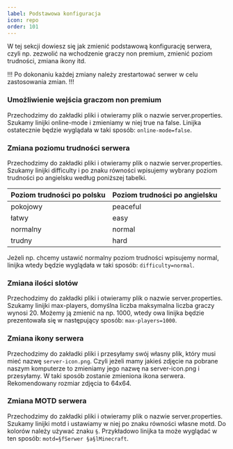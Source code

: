 ```yaml
---
label: Podstawowa konfiguracja
icon: repo
order: 101
---
```


W tej sekcji dowiesz się jak zmienić podstawową konfigurację serwera, czyli np. zezwolić na wchodzenie graczy non premium,
zmienić poziom trudności, zmiana ikony itd.

!!!
Po dokonaniu każdej zmiany należy zrestartować serwer w celu zastosowania zmian.
!!!

### Umożliwienie wejścia graczom non premium
Przechodzimy do zakładki pliki i otwieramy plik o nazwie server.properties. Szukamy linijki online-mode i zmieniamy
w niej true na false. Linijka ostatecznie będzie wyglądała w taki sposób: `online-mode=false`.

### Zmiana poziomu trudności serwera
Przechodzimy do zakładki pliki i otwieramy plik o nazwie server.properties. Szukamy linijki difficulty i po znaku równości
wpisujemy wybrany poziom trudności po angielsku według poniższej tabelki.

Poziom trudności po polsku   | Poziom trudności po angielsku
---    | ---
pokojowy | peaceful
łatwy | easy
normalny | normal
trudny | hard

Jeżeli np. chcemy ustawić normalny poziom trudności wpisujemy normal, linijka wtedy będzie wyglądała
w taki sposób: `difficulty=normal`.

### Zmiana ilości slotów
Przechodzimy do zakładki pliki i otwieramy plik o nazwie server.properties. Szukamy linijki max-players, domyślna liczba
maksymalna liczba graczy wynosi 20. Możemy ją zmienić na np. 1000, wtedy owa linijka będzie prezentowała się w następujący
sposób: `max-players=1000`.

### Zmiana ikony serwera
Przechodzimy do zakładki pliki i przesyłamy swój własny plik, który musi mieć nazwę `server-icon.png`. Czyli jeżeli mamy
jakieś zdjęcie na pobrane naszym komputerze to zmieniamy jego nazwę na server-icon.png i przesyłamy. W taki sposób zostanie
zmieniona ikona serwera. Rekomendowany rozmiar zdjęcia to 64x64.

### Zmiana MOTD serwera
Przechodzimy do zakładki pliki i otwieramy plik o nazwie server.properties. Szukamy linijki motd i ustawiamy w niej po znaku
równości własne motd. Do kolorów należy używać znaku `§`. Przykładowo linijka ta może wyglądać w ten sposób:
`motd=§fSerwer §a§lMinecraft`.